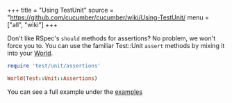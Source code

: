 +++
title = "Using TestUnit"
source = "https://github.com/cucumber/cucumber/wiki/Using-TestUnit/
menu = ["all", "wiki"]
+++

Don't like RSpec's `should` methods for assertions? No problem, we won't force you to. You can use the familiar Test::Unit `assert` methods by mixing it into your [World](a-whole-new-world).

```ruby
require 'test/unit/assertions'

World(Test::Unit::Assertions)
```

You can see a full example under the [examples](http://github.com/cucumber/cucumber/tree/master/examples%2Ftest_unit)
